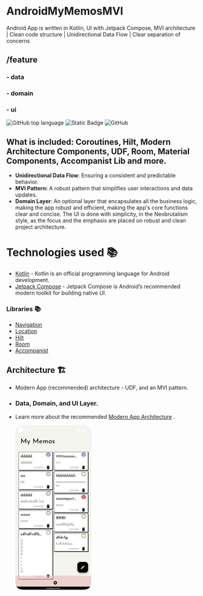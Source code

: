 # AndroidMyMemosMVI
 Android App is written in Kotlin, UI with Jetpack Compose,  MVI architecture | Clean code structure | Unidirectional Data Flow | Clear separation of concerns

## /feature 
### - data
### - domain
### - ui

![GitHub top language](https://img.shields.io/github/languages/top/natasam/ModernArchWeatherApp) ![Static Badge](https://img.shields.io/badge/android-blue?logo=android) ![GitHub](https://img.shields.io/github/license/natasam/ModernArchWeatherApp)


## What is included: Coroutines, Hilt, Modern Architecture Components, UDF, Room, Material Components, Accompanist Lib and more.
* **Unidirectional Data Flow**: Ensuring a consistent and predictable behavior.
* **MVI Pattern:** A robust pattern that simplifies user interactions and data updates.
* **Domain Layer**: An optional layer that encapsulates all the business logic, making the app robust and efficient, making the app's core functions clear and concise.
The UI is done with simplicity, in the Neobrutalism style, as the focus and the emphasis are placed on robust and clean project architecture. 
# Technologies used 📚
- [Kotlin](https://kotlinlang.org/) - Kotlin is an official programming language for Android development.
- [Jetpack Compose](https://developer.android.com/jetpack/compose) - Jetpack Compose is Android’s recommended modern toolkit for building native UI. 

### Libraries 📚


* [Navigation](https://developer.android.com/jetpack/compose/navigation)
* [Location](https://developer.android.com/training/location)
* [Hilt](https://developer.android.com/training/dependency-injection/hilt-android)
* [Room](https://developer.android.com/jetpack/androidx/releases/room)
* [Accompanist](https://google.github.io/accompanist/insets/)
   <br/>
  
## Architecture 🏗️
* Modern App (recommended) architecture - UDF, and an MVI pattern.
* ### Data, Domain, and UI Layer.
* Learn more about the recommended [Modern App Architecture](https://developer.android.com/topic/architecture) .

  
  <img src="photos/screenshot.png" alt="Android App " width="200"> 
